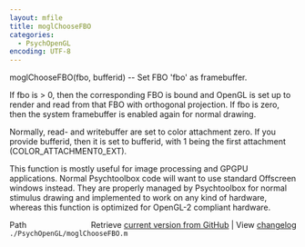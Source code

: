 ```yaml
---
layout: mfile
title: moglChooseFBO
categories:
  - PsychOpenGL
encoding: UTF-8
---
```


moglChooseFBO(fbo, bufferid) -- Set FBO 'fbo' as framebuffer.

If fbo is \> 0, then the corresponding FBO is bound and OpenGL is set up
to render and read from that FBO with orthogonal projection. If fbo is
zero, then the system framebuffer is enabled again for normal drawing.

Normally, read- and writebuffer are set to color attachment zero. If you
provide bufferid, then it is set to bufferid, with 1 being the first
attachment (COLOR\_ATTACHMENT0\_EXT).

This function is mostly useful for image processing and GPGPU
applications. Normal Psychtoolbox code will want to use standard
Offscreen windows instead. They are properly managed by Psychtoolbox for
normal stimulus drawing and implemented to work on any kind of hardware,
whereas this function is optimized for OpenGL-2 compliant hardware.


<div class="code_header" style="text-align:right;">
  <span style="float:left;">Path&nbsp;&nbsp;</span> <span class="counter">Retrieve <a href=
  "https://raw.github.com/Psychtoolbox-3/Psychtoolbox-3/beta/./PsychOpenGL/moglChooseFBO.m">current version from GitHub</a> | View <a href=
  "https://github.com/Psychtoolbox-3/Psychtoolbox-3/commits/beta/./PsychOpenGL/moglChooseFBO.m">changelog</a></span>
</div>
<div class="code">
  <code>./PsychOpenGL/moglChooseFBO.m</code>
</div>
